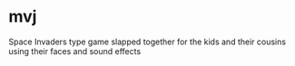 # mvj
Space Invaders type game slapped together for the kids and their cousins using their faces and sound effects
